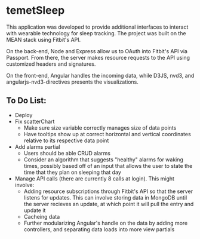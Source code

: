 # temetSleep

This application was developed to provide additional interfaces to interact with wearable technology for sleep tracking. The project was built on the MEAN stack using Fitbit's API.

On the back-end, Node and Express allow us to OAuth into Fitbit's API via Passport. From there, the server makes resource requests to the API using customized headers and signatures.

On the front-end, Angular handles the incoming data, while D3JS, nvd3, and angularjs-nvd3-directives presents the visualizations.

## To Do List:
* Deploy
* Fix scatterChart
  * Make sure size variable correctly manages size of data points
  * Have tooltips show up at correct horizontal and vertical coordinates relative to its respective data point
* Add alarms partial
  * Users should be able CRUD alarms
  * Consider an algorithm that suggests "healthy" alarms for waking times, possibly based off of an input that allows the user to state the time that they plan on sleeping that day
* Manage API calls (there are currently 8 calls at login). This might involve:
  * Adding resource subscriptions through Fitbit's API so that the server listens for updates. This can involve storing data in MongoDB until the server recieves an update, at which point it will pull the entry and update it
  * Cacheing data
  * Further modularizing Angular's handle on the data by adding more controllers, and separating data loads into more view partials